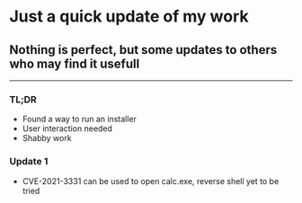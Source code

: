 # Just a quick update of my work

## Nothing is perfect, but some updates to others who may find it usefull
---
### TL;DR
- Found a way to run an installer
- User interaction needed
- Shabby work

### Update 1
- CVE-2021-3331 can be used to open calc.exe, reverse shell yet to be tried
